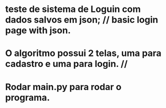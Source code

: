 # teste de sistema de Loguin com dados salvos em json; // basic login page with json.
# O algoritmo possui 2 telas, uma para cadastro e uma para login. //
# Rodar main.py para rodar o programa.

